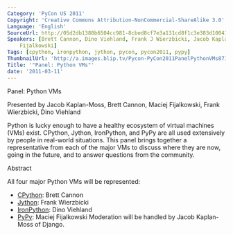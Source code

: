 ```yaml
---
Category: 'PyCon US 2011'
Copyright: 'Creative Commons Attribution-NonCommercial-ShareAlike 3.0'
Language: 'English'
SourceUrl: http://05d2db1380b6504cc981-8cbed8cf7e3a131cd8f1c3e383d10041.r93.cf2.rackcdn.com/pycon-us-2011/421_panel-python-vms.mp4
Speakers: [Brett Cannon, Dino Viehland, Frank J Wierzbicki, Jacob Kaplan-Moss, Maciej
    Fijalkowski]
Tags: [cpython, ironpython, jython, pycon, pycon2011, pypy]
ThumbnailUrl: 'http://a.images.blip.tv/Pycon-PyCon2011PanelPythonVMs871.png'
Title: '"Panel: Python VMs"'
date: '2011-03-11'
---
```

Panel: Python VMs

Presented by Jacob Kaplan-Moss, Brett Cannon, Maciej Fijalkowski, Frank
Wierzbicki, Dino Viehland

Python is lucky enough to have a healthy ecosystem of virtual machines (VMs)
exist. CPython, Jython, IronPython, and PyPy are all used extensively by
people in real-world situations. This panel brings together a representative
from each of the major VMs to discuss where they are now, going in the future,
and to answer questions from the community.

Abstract

All four major Python VMs will be represented:

  * [CPython](http://python.org/): Brett Cannon 
  * [Jython](http://www.jython.org/): Frank Wierzbicki 
  * [IronPython](http://ironpython.net/): Dino Viehland 
  * [PyPy](http://pypy.org/): Maciej Fijalkowski 
Moderation will be handled by Jacob Kaplan-Moss of Django.

